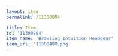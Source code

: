 ```yaml
---
layout: item
permalink: /11300804

title: Item
id: '11300804'
item_name: 'Brawling Intuition Headgear'
icon_url: '11300480.png'
---
```

